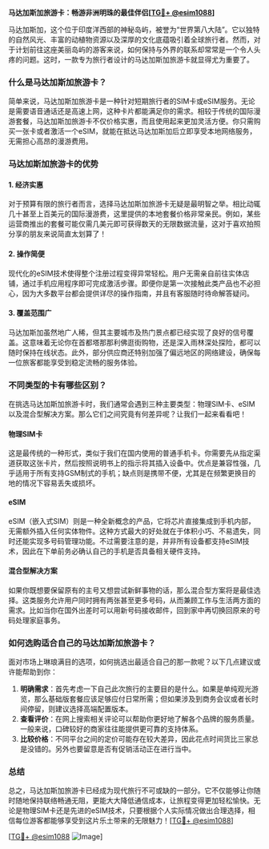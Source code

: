 **马达加斯加旅游卡：畅游非洲明珠的最佳伴侣[[TG💪+ @esim1088](https://t.me/s/esim1088)]**

马达加斯加，这个位于印度洋西部的神秘岛屿，被誉为“世界第八大陆”。它以独特的自然风光、丰富的动植物资源以及深厚的文化底蕴吸引着全球旅行者。然而，对于计划前往这座美丽岛屿的游客来说，如何保持与外界的联系却常常是一个令人头疼的问题。这时，一款专为旅行者设计的马达加斯加旅游卡就显得尤为重要了。

### 什么是马达加斯加旅游卡？

简单来说，马达加斯加旅游卡是一种针对短期旅行者的SIM卡或eSIM服务。无论是需要语音通话还是高速上网，这种卡片都能满足你的需求。相较于传统的国际漫游套餐，马达加斯加旅游卡不仅价格实惠，而且使用起来更加灵活方便。你只需购买一张卡或者激活一个eSIM，就能在抵达马达加斯加后立即享受本地网络服务，无需担心高昂的漫游费用。

### 马达加斯加旅游卡的优势

#### 1. **经济实惠**
   对于预算有限的旅行者而言，选择马达加斯加旅游卡无疑是最明智之举。相比动辄几十甚至上百美元的国际漫游费，这里提供的本地套餐价格非常亲民。例如，某些运营商推出的套餐可能仅需几美元即可获得数天的无限数据流量，这对于喜欢拍照分享的朋友来说简直太划算了！

#### 2. **操作简便**
   现代化的eSIM技术使得整个注册过程变得异常轻松。用户无需亲自前往实体店铺，通过手机应用程序即可完成激活步骤。即便你是第一次接触此类产品也不必担心，因为大多数平台都会提供详尽的操作指南，并且有客服随时待命解答疑问。

#### 3. **覆盖范围广**
   马达加斯加虽然地广人稀，但其主要城市及热门景点都已经实现了良好的信号覆盖。这意味着无论你在首都塔那那利佛逛街购物，还是深入雨林深处探险，都可以随时保持在线状态。此外，部分供应商还特别加强了偏远地区的网络建设，确保每一位旅客都能享受到稳定流畅的服务体验。

### 不同类型的卡有哪些区别？

在挑选马达加斯加旅游卡时，我们通常会遇到三种主要类型：物理SIM卡、eSIM以及混合型解决方案。那么它们之间究竟有何差异呢？让我们一起来看看吧！

#### 物理SIM卡
这是最传统的一种形式，类似于我们在国内使用的普通手机卡。你需要先从指定渠道获取这张卡片，然后按照说明书上的指示将其插入设备中。优点是兼容性强，几乎适用于所有支持GSM制式的手机；缺点则是携带不便，尤其是在频繁更换目的地的情况下容易丢失或损坏。

#### eSIM
eSIM（嵌入式SIM）则是一种全新概念的产品，它将芯片直接集成到手机内部，无需额外插入任何实体物件。这种方式最大的好处就在于体积小巧、不易遗失，同时还能实现多号码管理功能。不过需要注意的是，并非所有设备都支持eSIM技术，因此在下单前务必确认自己的手机是否具备相关硬件支持。

#### 混合型解决方案
如果你既想要保留原有的主号又想尝试新鲜事物的话，那么混合型方案将是最佳选择。这类服务允许用户同时拥有两张甚至更多号码，从而兼顾工作与生活两方面的需求。比如当你在国外出差时可以用新号码接收邮件，回到家中再切换回原来的号码处理家庭事务。

### 如何选购适合自己的马达加斯加旅游卡？

面对市场上琳琅满目的选项，如何挑选出最适合自己的那一款呢？以下几点建议或许能帮助到你：

1. **明确需求**：首先考虑一下自己此次旅行的主要目的是什么。如果是单纯观光游览，那么基础版套餐应该足够应付日常所需；但如果涉及到商务会议或者长时间停留，则建议选择高端配置版本。
2. **查看评价**：在网上搜索相关评论可以帮助你更好地了解各个品牌的服务质量。一般来说，口碑较好的商家往往能提供更可靠的支持体系。
3. **比较价格**：不同平台之间的定价可能存在较大差异，因此花点时间货比三家总是没错的。另外也要留意是否有促销活动正在进行当中。

### 总结

总之，马达加斯加旅游卡已经成为现代旅行不可或缺的一部分。它不仅能够让你随时随地保持联络畅通无阻，更能大大降低通信成本，让旅程变得更加轻松愉快。无论是物理SIM卡还是先进的eSIM技术，只要根据个人实际情况做出合理选择，相信每位游客都能够享受到这片乐土带来的无限魅力！[[TG💪+ @esim1088](https://t.me/s/esim1088)]

[[TG💪+ @esim1088](https://t.me/s/esim1088) ![Image](https://i.postimg.cc/4NQfJmqS/Snipaste-2025-05-13-00-14-12.png)]